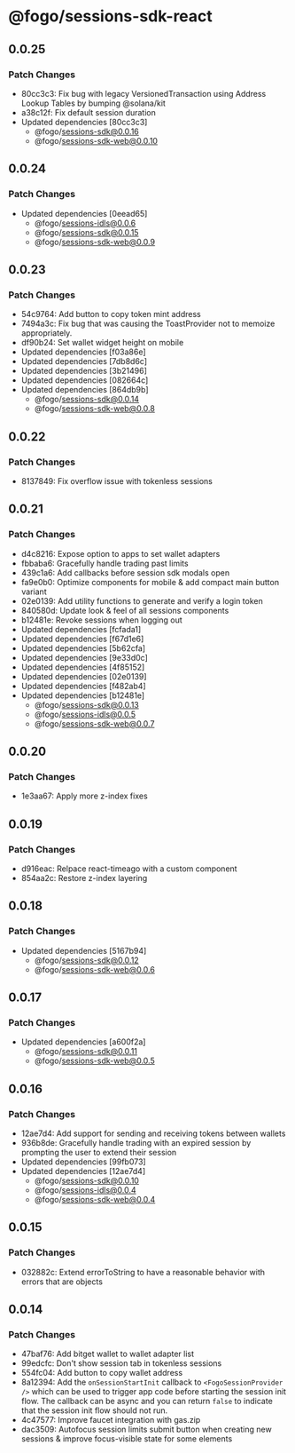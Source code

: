 # @fogo/sessions-sdk-react

## 0.0.25

### Patch Changes

- 80cc3c3: Fix bug with legacy VersionedTransaction using Address Lookup Tables by bumping @solana/kit
- a38c12f: Fix default session duration
- Updated dependencies [80cc3c3]
  - @fogo/sessions-sdk@0.0.16
  - @fogo/sessions-sdk-web@0.0.10

## 0.0.24

### Patch Changes

- Updated dependencies [0eead65]
  - @fogo/sessions-idls@0.0.6
  - @fogo/sessions-sdk@0.0.15
  - @fogo/sessions-sdk-web@0.0.9

## 0.0.23

### Patch Changes

- 54c9764: Add button to copy token mint address
- 7494a3c: Fix bug that was causing the ToastProvider not to memoize appropriately.
- df90b24: Set wallet widget height on mobile
- Updated dependencies [f03a86e]
- Updated dependencies [7db8d6c]
- Updated dependencies [3b21496]
- Updated dependencies [082664c]
- Updated dependencies [864db9b]
  - @fogo/sessions-sdk@0.0.14
  - @fogo/sessions-sdk-web@0.0.8

## 0.0.22

### Patch Changes

- 8137849: Fix overflow issue with tokenless sessions

## 0.0.21

### Patch Changes

- d4c8216: Expose option to apps to set wallet adapters
- fbbaba6: Gracefully handle trading past limits
- 439c1a6: Add callbacks before session sdk modals open
- fa9e0b0: Optimize components for mobile & add compact main button variant
- 02e0139: Add utility functions to generate and verify a login token
- 840580d: Update look & feel of all sessions components
- b12481e: Revoke sessions when logging out
- Updated dependencies [fcfada1]
- Updated dependencies [f67d1e6]
- Updated dependencies [5b62cfa]
- Updated dependencies [9e33d0c]
- Updated dependencies [4f85152]
- Updated dependencies [02e0139]
- Updated dependencies [f482ab4]
- Updated dependencies [b12481e]
  - @fogo/sessions-sdk@0.0.13
  - @fogo/sessions-idls@0.0.5
  - @fogo/sessions-sdk-web@0.0.7

## 0.0.20

### Patch Changes

- 1e3aa67: Apply more z-index fixes

## 0.0.19

### Patch Changes

- d916eac: Relpace react-timeago with a custom component
- 854aa2c: Restore z-index layering

## 0.0.18

### Patch Changes

- Updated dependencies [5167b94]
  - @fogo/sessions-sdk@0.0.12
  - @fogo/sessions-sdk-web@0.0.6

## 0.0.17

### Patch Changes

- Updated dependencies [a600f2a]
  - @fogo/sessions-sdk@0.0.11
  - @fogo/sessions-sdk-web@0.0.5

## 0.0.16

### Patch Changes

- 12ae7d4: Add support for sending and receiving tokens between wallets
- 936b8de: Gracefully handle trading with an expired session by prompting the user to extend their session
- Updated dependencies [99fb073]
- Updated dependencies [12ae7d4]
  - @fogo/sessions-sdk@0.0.10
  - @fogo/sessions-idls@0.0.4
  - @fogo/sessions-sdk-web@0.0.4

## 0.0.15

### Patch Changes

- 032882c: Extend errorToString to have a reasonable behavior with errors that are objects

## 0.0.14

### Patch Changes

- 47baf76: Add bitget wallet to wallet adapter list
- 99edcfc: Don't show session tab in tokenless sessions
- 554fc04: Add button to copy wallet address
- 8a12394: Add the `onSessionStartInit` callback to `<FogoSessionProvider />` which can be used to trigger app code before starting the session init flow. The callback can be async and you can return `false` to indicate that the session init flow should not run.
- 4c47577: Improve faucet integration with gas.zip
- dac3509: Autofocus session limits submit button when creating new sessions & improve focus-visible state for some elements
